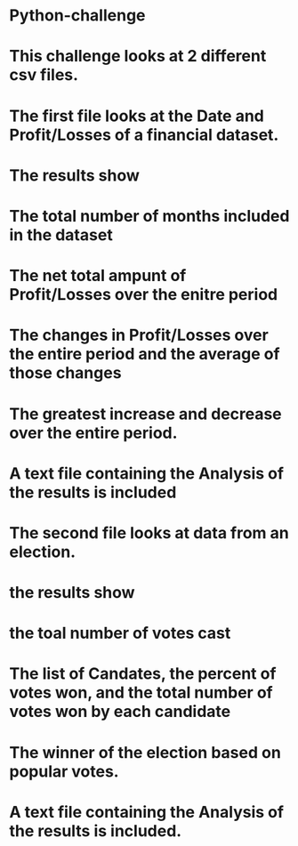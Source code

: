 # Python-challenge

# This challenge looks at 2 different csv files.

# The first file looks at the Date and Profit/Losses of a financial dataset.
# The results show
# The total number of months included in the dataset
# The net total ampunt of Profit/Losses over the enitre period 
 # The changes in Profit/Losses over the entire period and the average of those changes
# The greatest increase and decrease over the entire period.
# A text file containing the Analysis of the results is included

# The second file looks at data from an election.
# the results show
# the toal number of votes cast
# The list of Candates, the percent of votes won, and the total number of votes won by each candidate
# The winner of the election based on popular votes.
# A text file containing the Analysis of the results is included.
